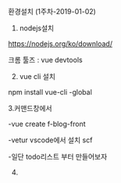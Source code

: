 환경설치 (1주차-2019-01-02)

1. nodejs설치 

https://nodejs.org/ko/download/

크롬 툴즈 : vue devtools

2. vue cli 설치

npm install vue-cli -global

3.커맨드창에서

  -vue create f-blog-front 
  
  -vetur vscode에서 설치 scf
  
  -일단 todo리스트 부터 만들어보자
  
4.
  
